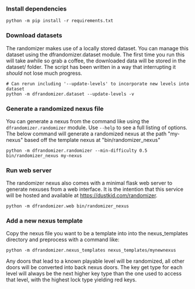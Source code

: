 ### Install dependencies

```
python -m pip install -r requirements.txt
```

### Download datasets

The randomizer makes use of a locally stored dataset. You can manage
this dataset using the dfrandomizer.dataset module. The first time you
run this will take awhile so grab a coffee, the downloaded data will
be stored in the dataset/ folder. The script has been written in a way
that interrupting it _should_ not lose much progress.

```
# Can rerun including '--update-levels' to incorporate new levels into dataset
python -m dfrandomizer.dataset --update-levels -v
```

### Generate a randomized nexus file

You can generate a nexus from the command like using the
`dfrandomizer.randomizer` module. Use `--help` to see a full listing of options.
The below command will generate a randomized nexus at the path "my-nexus" based
off the template nexus at "bin/randomizer\_nexus"

```
python -m dfrandomizer.randomizer --min-difficulty 0.5 bin/randomizer_nexus my-nexus
```

### Run web server

The randomizer nexus also comes with a minimal flask web server to generate
nexuses from a web interface. It is the intention that this service will
be hosted and available at https://dustkid.com/randomizer.

```
python -m dfrandomizer.web bin/randomizer_nexus
```

### Add a new nexus template

Copy the nexus file you want to be a template into into the nexus\_templates
directory and preprocess with a command like:

```
python -m dfrandomizer.nexus_templates nexus_templates/mynewnexus
```

Any doors that lead to a known playable level will be randomized,
all other doors will be converted into back nexus doors. The key get type for
each level will always be the next higher key type than the one used to access
that level, with the highest lock type yielding red keys.
